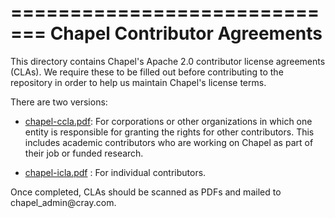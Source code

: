=============================
Chapel Contributor Agreements
=============================

This directory contains Chapel's Apache 2.0 contributor license
agreements (CLAs).  We require these to be filled out before
contributing to the repository in order to help us maintain Chapel's
license terms.

There are two versions:

* [chapel-ccla.pdf](chapel-ccla.pdf): For corporations or other
  organizations in which one entity is responsible for granting the
  rights for other contributors.  This includes academic contributors
  who are working on Chapel as part of their job or funded research.

* [chapel-icla.pdf](chapel-icla.pdf) : For individual contributors.

Once completed, CLAs should be scanned as PDFs and mailed to
chapel<!---deleteme-->_admin<!---deleteme-->@<!---deleteme-->cray.com.

